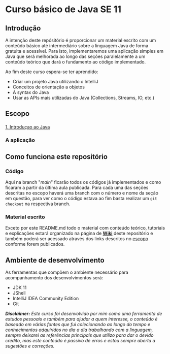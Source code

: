 # Curso básico de Java SE 11

## Introdução

A intenção deste repósitório é proporcionar um material escrito com um conteúdo básico até intermediário sobre a linguagem Java de forma gratuita e acessível.
Para isto, implementaremos uma aplicação simples em Java que será melhorada ao longo das seções paralelamente a um conteúdo teórico que dará o fundamento ao código implementado.

Ao fim deste curso espera-se ter aprendido:

* Criar um projeto Java utilizando o IntelliJ
* Conceitos de orientação a objetos
* A syntax do Java
* Usar as APIs mais utilizadas do Java (Collections, Streams, IO, etc.)

## Escopo <p id="escopo">
 
[1. Introduçao ao Java](../../wiki/1.-Introduçao-ao-Java)
 
### A aplicação

## Como funciona este repositório

### Código

Aqui na branch "_main_" ficarão todos os códigos já implementados e como ficaram a partir da última aula publicada.
Para cada uma das seções descritas no escopo haverá uma branch com o número e nome da seção em questão, para ver como o código estava ao fim basta realizar um `git checkout` na respectiva branch.

### Material escrito
  
Exceto por este README.md todo o material com conteúdo teórico, tutoriais e explicações estará organizado na página de [**Wiki**](../../wiki) deste repositório e também poderá ser acessado através dos links descritos no <a href="#escopo">escopo</a> conforme forem publicados.

## Ambiente de desenvolvimento

As ferramentas que compõem o ambiente necessário para acompanhamento dos desenvolvimentos será:
* JDK 11
* JShell
* IntelliJ IDEA Community Edition
* Git
 
_**Disclaimer:** Este curso foi desenvolvido por mim como uma ferramenta de estudos pessoais e também para ajudar a quem interesse, o conteúdo é baseado em várias fontes que fui colecionando ao longo do tempo e conhecimentos adquiridos no dia a dia trabalhando com a linguagem, sempre deixarei as referências principais que utilizo para dar o devido crédito, mas este conteúdo é passivo de erros e estou sempre aberta a sugestões e correções._
